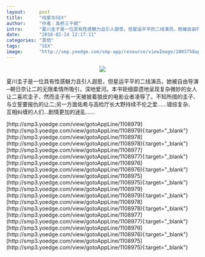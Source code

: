 ```yaml
---
layout:     post
title:      "纯爱与SEX"
author:     "作者：高桥三千纲"
intro:      "夏川圭子是一位具有性感魅力且引人遐思，但星运平平的二线演员。她被自由导演─朝日奈让二的无限柔情所吸引，深地爱河。本书钜细靡遗地呈现复杂微妙的女人  让二喜欢圭子，然而圭子有一天被披着狼皮的电影业者凌辱了。不知所措的圭子、与立誓要报仇的让二;另一方面佑希与高检厅长大野持续不伦之爱……错综复杂、互相纠缠的人们…剧情更加的迷乱……"
date:       "2018-02-14 12:17:11"
categories: "其他"
tags:       "SEX"
image:      "http://smp.yoedge.com/smp-app/resource/viewImage/1003758appline.png"
---
```

<div style="text-align: center">
<p><img src="http://smp.yoedge.com/smp-app/resource/viewImage/1003758appline.png"/></p>
</div>
<p class="post-meta">
<span>夏川圭子是一位具有性感魅力且引人遐思，但星运平平的二线演员。她被自由导演─朝日奈让二的无限柔情所吸引，深地爱河。本书钜细靡遗地呈现复杂微妙的女人  让二喜欢圭子，然而圭子有一天被披着狼皮的电影业者凌辱了。不知所措的圭子、与立誓要报仇的让二;另一方面佑希与高检厅长大野持续不伦之爱……错综复杂、互相纠缠的人们…剧情更加的迷乱……</span>
</p>
[http://smp3.yoedge.com/view/gotoAppLine/1108979](http://smp3.yoedge.com/view/gotoAppLine/1108979){:target="_blank"}
[http://smp3.yoedge.com/view/gotoAppLine/1108978](http://smp3.yoedge.com/view/gotoAppLine/1108978){:target="_blank"}
[http://smp3.yoedge.com/view/gotoAppLine/1108977](http://smp3.yoedge.com/view/gotoAppLine/1108977){:target="_blank"}
[http://smp3.yoedge.com/view/gotoAppLine/1108976](http://smp3.yoedge.com/view/gotoAppLine/1108976){:target="_blank"}
[http://smp3.yoedge.com/view/gotoAppLine/1108975](http://smp3.yoedge.com/view/gotoAppLine/1108975){:target="_blank"}
[http://smp3.yoedge.com/view/gotoAppLine/1108979](http://smp3.yoedge.com/view/gotoAppLine/1108979){:target="_blank"}
[http://smp3.yoedge.com/view/gotoAppLine/1108978](http://smp3.yoedge.com/view/gotoAppLine/1108978){:target="_blank"}
[http://smp3.yoedge.com/view/gotoAppLine/1108977](http://smp3.yoedge.com/view/gotoAppLine/1108977){:target="_blank"}
[http://smp3.yoedge.com/view/gotoAppLine/1108976](http://smp3.yoedge.com/view/gotoAppLine/1108976){:target="_blank"}
[http://smp3.yoedge.com/view/gotoAppLine/1108975](http://smp3.yoedge.com/view/gotoAppLine/1108975){:target="_blank"}



